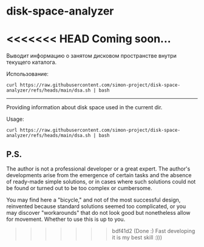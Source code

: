 # disk-space-analyzer
<<<<<<< HEAD
Coming soon...
=======

Выводит информацию о занятом дисковом пространстве внутри текущего каталога.

Использование:
```
curl https://raw.githubusercontent.com/simon-project/disk-space-analyzer/refs/heads/main/dsa.sh | bash
```

* * * 

Providing information about disk space used in the current dir. 

Usage:

```
curl https://raw.githubusercontent.com/simon-project/disk-space-analyzer/refs/heads/main/dsa.sh | bash
```

## P.S.

The author is not a professional developer or a great expert.
The author's developments arise from the emergence of certain tasks and
the absence of ready-made simple solutions, or in cases where such
solutions could not be found or turned out to be too complex or
cumbersome.

You may find here a "bicycle," and not of the most successful design,
reinvented because standard solutions seemed too complicated, or you may
discover "workarounds" that do not look good but nonetheless allow for
movement. Whether to use this is up to you.
>>>>>>> bdf41d2 (Done :) Fast developing it is my best skill :)))

